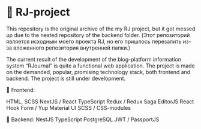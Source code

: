 # 📘 RJ-project

This repository is the original archive of the my RJ project, but it got messed up due to the nested repository of the backend folder. (Этот репозиторий является исходным моего проекта RJ, но его пришлось перезалить из-за вложенного репозитория внутренней папки.)

The current result of the development of the blog-platform information system “RJournal” is quite a functional web application. The project is made on the demanded, popular, promising technology stack, both frontend and backend. The project is still under development.

🌝 Frontend:

HTML, SCSS
NextJS / React
TypeScript
Redux / Redux Saga
EditorJS
React Hook Form / Yup
Material UI
SCSS / CSS-modules


🌚 Backend:
NestJS
TypeScript
PostgreSQL
JWT / PassportJS
